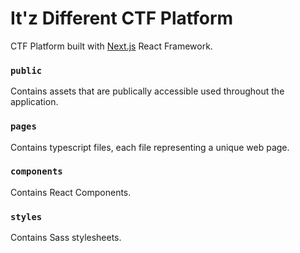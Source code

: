 # It'z Different CTF Platform 

CTF Platform built with [Next.js](https://nextjs.org/) React Framework. 

### `public`

Contains assets that are publically accessible used throughout the application.

### `pages`

Contains typescript files, each file representing a unique web page. 

### `components`

Contains React Components.

### `styles`

Contains Sass stylesheets. 


